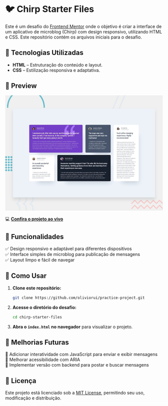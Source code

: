 # 🐦 Chirp Starter Files  

Este é um desafio do [Frontend Mentor](https://www.frontendmentor.io/) onde o objetivo é criar a interface de um aplicativo de microblog (Chirp) com design responsivo, utilizando HTML e CSS. Este repositório contém os arquivos iniciais para o desafio.

## 🚀 Tecnologias Utilizadas  

- **HTML** – Estruturação do conteúdo e layout.  
- **CSS** – Estilização responsiva e adaptativa.  

## 📸 Preview  

![Chirp Starter Files](./design/desktop-preview.jpg)  

💻 **[Confira o projeto ao vivo](https://oliviorui.github.io/practice-projects/html-css/Chirp%20Starter%20Files/index.html)**

## 📌 Funcionalidades  

✅ Design responsivo e adaptável para diferentes dispositivos  
✅ Interface simples de microblog para publicação de mensagens  
✅ Layout limpo e fácil de navegar  

## 📂 Como Usar  

1. **Clone este repositório:**  
   ```bash
   git clone https://github.com/oliviorui/practice-project.git
   ```  
2. **Acesse o diretório do desafio:**  
   ```bash
   cd chirp-starter-files
   ```  
3. **Abra o `index.html` no navegador** para visualizar o projeto.  

## 🔧 Melhorias Futuras  

🚀 Adicionar interatividade com JavaScript para enviar e exibir mensagens  
🚀 Melhorar acessibilidade com ARIA  
🚀 Implementar versão com backend para postar e buscar mensagens  

## 📜 Licença  

Este projeto está licenciado sob a [MIT License](LICENSE), permitindo seu uso, modificação e distribuição.